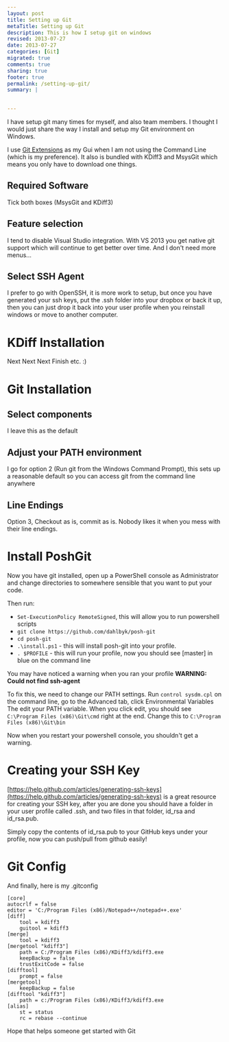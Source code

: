 ```yaml
---
layout: post
title: Setting up Git
metaTitle: Setting up Git
description: This is how I setup git on windows
revised: 2013-07-27
date: 2013-07-27
categories: [Git]
migrated: true
comments: true
sharing: true
footer: true
permalink: /setting-up-git/
summary: | 
  

---
```

I have setup git many times for myself, and also team members. I thought I would just share the way I install and setup my Git environment on Windows.

I use [Git Extensions](https://code.google.com/p/gitextensions/) as my Gui when I am not using the Command Line (which is my preference). It also is bundled with KDiff3 and MsysGit which means you only have to download one things.
<!-- more -->
## Required Software
Tick both boxes (MsysGit and KDiff3)

## Feature selection
I tend to disable Visual Studio integration. With VS 2013 you get native git support which will continue to get better over time. And I don't need more menus...

## Select SSH Agent
I prefer to go with OpenSSH, it is more work to setup, but once you have generated your ssh keys, put the .ssh folder into your dropbox or back it up, then you can just drop it back into your user profile when you reinstall windows or move to another computer.

# KDiff Installation
Next Next Next Finish etc. :)

# Git Installation
## Select components
I leave this as the default

## Adjust your PATH environment
I go for option 2 (Run git from the Windows Command Prompt), this sets up a reasonable default so you can access git from the command line anywhere

## Line Endings
Option 3, Checkout as is, commit as is. Nobody likes it when you mess with their line endings.

# Install PoshGit
Now you have git installed, open up a PowerShell console as Administrator and change directories to somewhere sensible that you want to put your code.

Then run: 

 - `Set-ExecutionPolicy RemoteSigned`, this will allow you to run powershell scripts
 - `git clone https://github.com/dahlbyk/posh-git`
 - `cd posh-git`
 - `.\install.ps1` - this will install posh-git into your profile.
 - `. $PROFILE` - this will run your profile, now you should see [master] in blue on the command line

You may have noticed a warning when you ran your profile
**WARNING: Could not find ssh-agent**

To fix this, we need to change our PATH settings. 
Run `control sysdm.cpl` on the command line, go to the Advanced tab, click Environmental Variables
The edit your PATH variable. When you click edit, you should see `C:\Program Files (x86)\Git\cmd` right at the end. Change this to `C:\Program Files (x86)\Git\bin`

Now when you restart your powershell console, you shouldn't get a warning.

# Creating your SSH Key
[https://help.github.com/articles/generating-ssh-keys](https://help.github.com/articles/generating-ssh-keys) is a great resource for creating your SSH key, after you are done you should have a folder in your user profile called .ssh, and two files in that folder, id_rsa and id_rsa.pub.

Simply copy the contents of id_rsa.pub to your GitHub keys under your profile, now you can push/pull from github easily!

# Git Config
And finally, here is my .gitconfig

    [core]
	autocrlf = false
	editor = 'C:/Program Files (x86)/Notepad++/notepad++.exe'
    [diff]
        tool = kdiff3
        guitool = kdiff3
    [merge]
        tool = kdiff3
    [mergetool "kdiff3"]
        path = C:/Program Files (x86)/KDiff3/kdiff3.exe
        keepBackup = false
        trustExitCode = false
    [difftool]
        prompt = false
    [mergetool]
        keepBackup = false
    [difftool "kdiff3"]
        path = c:/Program Files (x86)/KDiff3/kdiff3.exe
    [alias]
        st = status
        rc = rebase --continue

Hope that helps someone get started with Git
